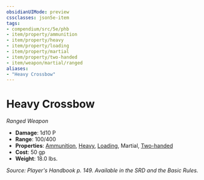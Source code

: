 ```yaml
---
obsidianUIMode: preview
cssclasses: json5e-item
tags:
- compendium/src/5e/phb
- item/property/ammunition
- item/property/heavy
- item/property/loading
- item/property/martial
- item/property/two-handed
- item/weapon/martial/ranged
aliases: 
- "Heavy Crossbow"
---
```

# Heavy Crossbow
*Ranged Weapon*  

- **Damage**: 1d10 P
- **Range**: 100/400
- **Properties**: [Ammunition](rules/item-properties.md#Ammunition), [Heavy](rules/item-properties.md#Heavy), [Loading](rules/item-properties.md#Loading), Martial, [Two-handed](rules/item-properties.md#Two-handed)
- **Cost**: 50 gp
- **Weight**: 18.0 lbs.

*Source: Player's Handbook p. 149. Available in the SRD and the Basic Rules.*